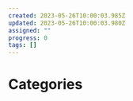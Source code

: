 ```yaml
---
created: 2023-05-26T10:00:03.985Z
updated: 2023-05-26T10:00:03.980Z
assigned: ""
progress: 0
tags: []
---
```


# Categories
